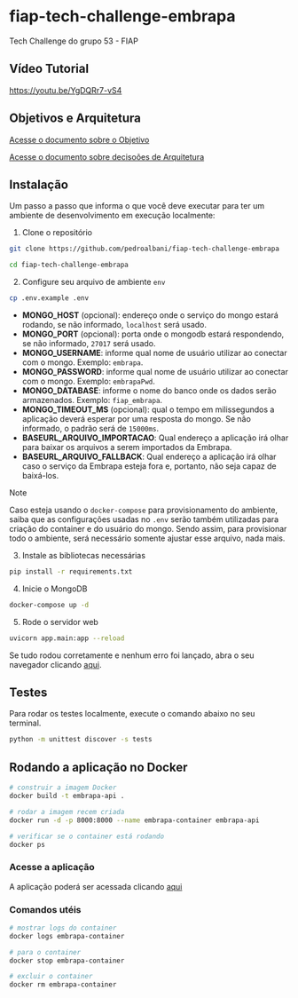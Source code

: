 # fiap-tech-challenge-embrapa
Tech Challenge do grupo 53 - FIAP

## Vídeo Tutorial

https://youtu.be/YgDQRr7-vS4

## Objetivos e Arquitetura

[Acesse o documento sobre o Objetivo](Arquitetura/Objetivo.md)

[Acesse o documento sobre decisoões de Arquitetura](Arquitetura/Arquitetura.md)

## Instalação

Um passo a passo que informa o que você deve executar para ter um ambiente de desenvolvimento em execução localmente:

1. Clone o repositório
```sh
git clone https://github.com/pedroalbani/fiap-tech-challenge-embrapa

cd fiap-tech-challenge-embrapa
```

2. Configure seu arquivo de ambiente `env`

```sh
cp .env.example .env
```

- **MONGO_HOST** (opcional): endereço onde o serviço do mongo estará rodando, se não informado, `localhost` será usado.
- **MONGO_PORT** (opcional): porta onde o mongodb estará respondendo, se não informado, `27017` será usado.
- **MONGO_USERNAME**: informe qual nome de usuário utilizar ao conectar com o mongo. Exemplo: `embrapa`.
- **MONGO_PASSWORD**: informe qual nome de usuário utilizar ao conectar com o mongo. Exemplo: `embrapaPwd`.
- **MONGO_DATABASE**: informe o nome do banco onde os dados serão armazenados. Exemplo: `fiap_embrapa`.
- **MONGO_TIMEOUT_MS** (opcional): qual o tempo em milissegundos a aplicação deverá esperar por uma resposta do mongo. Se não informado, o padrão será de `15000ms`.
- **BASEURL_ARQUIVO_IMPORTACAO**: Qual endereço a aplicação irá olhar para baixar os arquivos a serem importados da Embrapa.
- **BASEURL_ARQUIVO_FALLBACK**: Qual endereço a aplicação irá olhar caso o serviço da Embrapa esteja fora e, portanto, não seja capaz de baixá-los.

> [!NOTE]
> Caso esteja usando o `docker-compose` para provisionamento do ambiente, saiba que as configurações usadas no `.env` serão também utilizadas para criação do container e do usuário do mongo. Sendo assim, para provisionar todo o ambiente, será necessário somente ajustar esse arquivo, nada mais.

3. Instale as bibliotecas necessárias

```sh
pip install -r requirements.txt
```

4. Inicie o MongoDB

```sh
docker-compose up -d
```

5. Rode o servidor web

```sh
uvicorn app.main:app --reload
```

Se tudo rodou corretamente e nenhum erro foi lançado, abra o seu navegador clicando [aqui](http://localhost:8000/docs).

## Testes

Para rodar os testes localmente, execute o comando abaixo no seu terminal.

```sh
python -m unittest discover -s tests
```

## Rodando a aplicação no Docker

```sh
# construir a imagem Docker
docker build -t embrapa-api .

# rodar a imagem recem criada
docker run -d -p 8000:8000 --name embrapa-container embrapa-api

# verificar se o container está rodando
docker ps
```

### Acesse a aplicação
A aplicação poderá ser acessada clicando [aqui](http://localhost:8000/docs)

### Comandos utéis

```sh
# mostrar logs do container
docker logs embrapa-container

# para o container
docker stop embrapa-container

# excluir o container
docker rm embrapa-container
```
